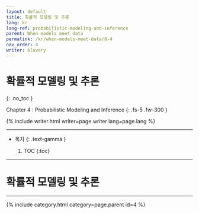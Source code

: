 ```yaml
---
layout: default
title: 확률적 모델링 및 추론
lang: kr
lang-ref: probabilistic-modeling-and-inference
parent: When models meet data
permalink: /kr/when-models-meet-data/8-4
nav_order: 4
writer: bluvory
---
```


# 확률적 모델링 및 추론
{: .no_toc }


Chapter 4 : Probabilistic Modeling and Inference
{: .fs-5 .fw-300 }


{% include writer.html writer=page.writer lang=page.lang %}

---

- 목차
    {: .text-gamma }

    1. TOC
    {:toc}

---

# 확률적 모델링 및 추론

---

{% include category.html category=page.parent id=4 %}
